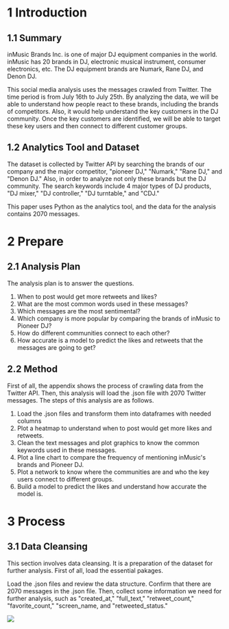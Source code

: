 # 1 Introduction
## 1.1 Summary
inMusic Brands Inc. is one of major DJ equipment companies in the world. inMusic has 20 brands in DJ, electronic musical instrument, consumer electronics, etc. The DJ equipment brands are Numark, Rane DJ, and Denon DJ.

This social media analysis uses the messages crawled from Twitter. The time period is from July 16th to July 25th. By analyzing the data, we will be able to understand how people react to these brands, including the brands of competitors. Also, it would help understand the key customers in the DJ community. Once the key customers are identified, we will be able to target these key users and then connect to different customer groups.

## 1.2 Analytics Tool and Dataset
The dataset is collected by Twitter API by searching the brands of our company and the major competitor, "pioneer DJ," "Numark," "Rane DJ," and "Denon DJ." Also, in order to analyze not only these brands but the DJ community. The search keywords include 4 major types of DJ products, "DJ mixer," "DJ controller," "DJ turntable," and "CDJ."

This paper uses Python as the analytics tool, and the data for the analysis contains 2070 messages.

# 2 Prepare
## 2.1 Analysis Plan
The analysis plan is to answer the questions.

1. When to post would get more retweets and likes?
2. What are the most common words used in these messages?
3. Which messages are the most sentimental?
4. Which company is more popular by comparing the brands of inMusic to Pioneer DJ?
5. How do different communities connect to each other?
6. How accurate is a model to predict the likes and retweets that the messages are going to get?

## 2.2 Method
First of all, the appendix shows the process of crawling data from the Twitter API. Then, this analysis will load the .json file with 2070 Twitter messages. The steps of this analysis are as follows.

1. Load the .json files and transform them into dataframes with needed columns
2. Plot a heatmap to understand when to post would get more likes and retweets.
3. Clean the text messages and plot graphics to know the common keywords used in these messages.
4. Plot a line chart to compare the frequency of mentioning inMusic's brands and Pioneer DJ.
5. Plot a network to know where the communities are and who the key users connect to different groups.
6. Build a model to predict the likes and understand how accurate the model is.

# 3 Process
## 3.1 Data Cleansing
This section involves data cleansing. It is a preparation of the dataset for further analysis. First of all, load the essential pakages.

Load the .json files and review the data structure. Confirm that there are 2070 messages in the .json file. Then, collect some information we need for further analysis, such as "created_at," "full_text," "retweet_count," "favorite_count," "screen_name, and "retweeted_status."

![](/images/df_01.jpg)


